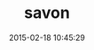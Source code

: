 ---
layout: post
title:  "savon"
repo:   "savonrb/savon"
date:   2015-02-18 10:45:29
gemurl: http://savonrb.com
---